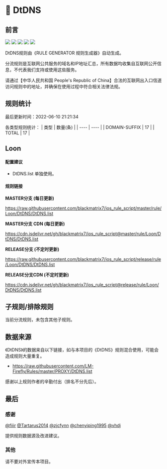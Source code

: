 # 🧸 DtDNS

## 前言

![](https://shields.io/badge/-移除重复规则-ff69b4) ![](https://shields.io/badge/-DOMAIN与DOMAIN--SUFFIX合并-green) ![](https://shields.io/badge/-DOMAIN--SUFFIX间合并-critical) ![](https://shields.io/badge/-DOMAIN--SUFFIX与DOMAIN--KEYWORD合并-blue) ![](https://shields.io/badge/-IP--CIDR(6)合并-blueviolet) 

DtDNS规则由《RULE GENERATOR 规则生成器》自动生成。

分流规则是互联网公共服务的域名和IP地址汇总，所有数据均收集自互联网公开信息，不代表我们支持或使用这些服务。

请通过【中华人民共和国 People's Republic of China】合法的互联网出入口信道访问规则中的地址，并确保在使用过程中符合相关法律法规。

## 规则统计

最后更新时间：2022-06-10 21:21:34

各类型规则统计：
| 类型 | 数量(条)  | 
| ---- | ----  |
| DOMAIN-SUFFIX | 17  | 
| TOTAL | 17  | 


## Loon 

#### 配置建议
- DtDNS.list 单独使用。

#### 规则链接
**MASTER分支 (每日更新)**

https://raw.githubusercontent.com/blackmatrix7/ios_rule_script/master/rule/Loon/DtDNS/DtDNS.list

**MASTER分支 CDN (每日更新)**

https://cdn.jsdelivr.net/gh/blackmatrix7/ios_rule_script@master/rule/Loon/DtDNS/DtDNS.list

**RELEASE分支 (不定时更新)**

https://raw.githubusercontent.com/blackmatrix7/ios_rule_script/release/rule/Loon/DtDNS/DtDNS.list

**RELEASE分支CDN (不定时更新)**

https://cdn.jsdelivr.net/gh/blackmatrix7/ios_rule_script@release/rule/Loon/DtDNS/DtDNS.list

## 子规则/排除规则


当前分流规则，未包含其他子规则。

## 数据来源

《DtDNS》的数据来自以下链接，如与本项目的《DtDNS》规则混合使用，可能会造成规则大量重复。

- https://raw.githubusercontent.com/LM-Firefly/Rules/master/PROXY/DtDNS.list


感谢以上规则作者的辛勤付出（排名不分先后）。

## 最后

### 感谢

[@fiiir](https://github.com/fiiir) [@Tartarus2014](https://github.com/Tartarus2014) [@zjcfynn](https://github.com/zjcfynn) [@chenyiping1995](https://github.com/chenyiping1995) [@vhdj](https://github.com/vhdj)

提供规则数据源及改进建议。

### 其他

请不要对外宣传本项目。